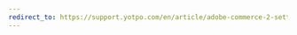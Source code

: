 ```yaml
---
redirect_to: https://support.yotpo.com/en/article/adobe-commerce-2-setting-up-yotpo-reviews-extension-245-330
---
```

